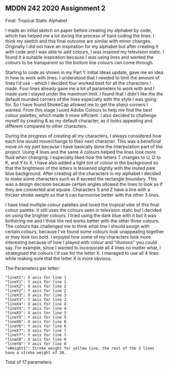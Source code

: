 ## MDDN 242 2020 Assignment 2

Final: Tropical Static Alphabet

  I made an initial sketch on paper before creating my alphabet by code, which has helped me a lot during the process of hard coding the lines. I think my sketch and this final outcome are similar with minor changes. Originally I did not have an inspiration for my alphabet but after creating it with code and I was able to add colours, I was inspired my television static. I found it a suitable inspiration because I was using lines and wanted the colours to be transparent so the bottom line colours can come through. 

  Starting to code as shown in my Part 1: Initial Ideas update, gave me an idea in how to work with lines. I understood that I needed to limit the amount of lines I'd use - which I decided four worked best for all the characters I made. Four lines already gave me a lot of parameters to work with and I made sure I stayed under the maximum limit. I found that I didn't like the the default rounded corners of the lines especially with the style I was going for. So I have found StrokeCap allowed me to get the sharp corners I wanted. From this stage I used Adobe Colours to help me find the best colour palettes, which made it more efficient. I also decided to challenge myself by creating & as my default character, as it looks appealing and different compared to other characters.

  During the progress of creating all my characters, I always considered how each line would move/change to their next character. This was a beneficial move on my part because I have basically done the interpolation part of the project. Using 4 lines and the same 4 colours helped the lines look more fluid when changing. I especially liked how the letters T changes to U, O to K, and Y to X. I have also added a light tint of colour in the background so that the brightness of the letters is lessened slightly with the muted pale blue background.
  After creating all the characters in my alphabet I decided to make some characters such as 8 exceed the rectangle boundary. This was a design decision because certain angles allowed the lines to look as if they are connected and square. Characters S and Z have a line with a thicker stroke weight so that it can harmonise better with the other 3 lines. 

  I have tried multiple colour palettes and loved the tropical vibe of this final colour palette. It still uses the colours seen in television static but I decided on using the brighter colours. I tried using the dark blue with it but it was bothering me and I think the red works better with the other three colours. The colours has challenged me to think what line I should assign with certain colours, because I've found some colours look unappealing together or they look too bold. I enjoyed how some of my characters look more interesting because of how I played with colour and "illusions" you could say. For example, since I wanted to incorporate all 4 lines no matter what, I strategised the colours i'd use for the letter X. I managed to use all 4 lines while making sure that the letter X is more obvious. 


The Parameters per letter:

    "lineX1": X axis for line 1
    "lineY1": Y axis for line 1
    "lineX2": X axis for line 2
    "lineY2": Y axis for line 2
    "lineX3": X axis for line 3
    "lineY3": Y axis for line 3
    "lineX4": X axis for line 4
    "lineY4": Y axis for line 4
    "lineX5": X axis for line 5
    "lineY5": Y axis for line 5
    "lineX6": X axis for line 6
    "lineY6": Y axis for line 6
    "lineX7": X axis for line 7
    "lineY7": Y axis for line 7
    "lineX8": X axis for line 8
    "lineY8": Y axis for line 8
    "sWeight1": Stroke weight for yellow line, the rest of the 3 lines have a stroke weight of 30.

Total of 17 parameters